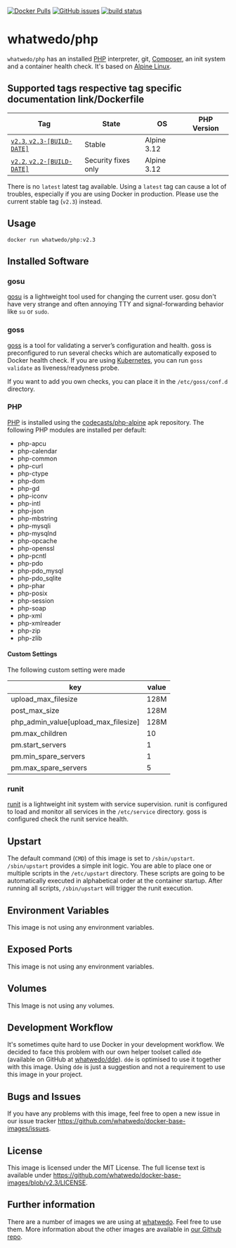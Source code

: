 [![Docker Pulls](https://img.shields.io/docker/pulls/whatwedo/php.svg)](https://cloud.docker.com/u/whatwedo/repository/docker/whatwedo/php)
[![GitHub issues](https://img.shields.io/github/issues/whatwedo/docker-base-images.svg)](https://github.com/whatwedo/docker-base-images/issues)
[![build status](https://dev.whatwedo.ch/whatwedo/docker-base-images/badges/v2.3/build.svg)](https://dev.whatwedo.ch/whatwedo/docker-base-images/commits/v2.3)

# whatwedo/php

`whatwedo/php` has an installed [PHP](http://www.php.net/) interpreter, git, [Composer](https://getcomposer.org/), an init system and a container health check. It's based on [Alpine Linux](https://alpinelinux.org/).


## Supported tags respective tag specific documentation link/Dockerfile

| Tag | State | OS | PHP Version |
|---|---|---|---|
| [`v2.3`, `v2.3-[BUILD-DATE]`](https://github.com/whatwedo/docker-base-images/blob/v2.3/images/php) | Stable | Alpine 3.12 |
| [`v2.2`, `v2.2-[BUILD-DATE]`](https://github.com/whatwedo/docker-base-images/blob/v2.2/images/php) | Security fixes only | Alpine 3.12 |

There is no `latest` latest tag available. Using a `latest` tag can cause a lot of troubles, especially if you are using Docker in production. Please use the current stable tag (`v2.3`) instead.


## Usage

```
docker run whatwedo/php:v2.3
```


## Installed Software

### gosu

[gosu](https://github.com/tianon/gosu) is a lightweight tool used for changing the current user. gosu don't have very strange and often annoying TTY and signal-forwarding behavior like `su` or `sudo`.


### goss

[goss](https://github.com/aelsabbahy/goss) is a tool for validating a server’s configuration and health. goss is preconfigured to run several checks which are automatically exposed to Docker health check. If you are using [Kubernetes](https://kubernetes.io/), you can run `goss validate` as liveness/readyness probe.

If you want to add you own checks, you can place it in the `/etc/goss/conf.d` directory.


### PHP

[PHP](http://www.php.net/) is installed using the [codecasts/php-alpine](https://github.com/codecasts/php-alpine) apk repository. The following PHP modules are installed per default:

* php-apcu
* php-calendar
* php-common
* php-curl
* php-ctype
* php-dom
* php-gd
* php-iconv
* php-intl
* php-json
* php-mbstring
* php-mysqli
* php-mysqlnd
* php-opcache
* php-openssl
* php-pcntl
* php-pdo
* php-pdo_mysql
* php-pdo_sqlite
* php-phar
* php-posix
* php-session
* php-soap
* php-xml
* php-xmlreader
* php-zip
* php-zlib

#### Custom Settings
The following custom setting were made

|key|value|
|---|--- |
| upload_max_filesize| 128M |
| post_max_size| 128M |
| php_admin_value[upload_max_filesize]| 128M |
| pm.max_children| 10 |
| pm.start_servers| 1 |
| pm.min_spare_servers| 1 |
| pm.max_spare_servers| 5 | 
 
 
### runit

[runit](http://smarden.org/runit/) is a lightweight init system with service supervision. runit is configured to load and monitor all services in the `/etc/service` directory. goss is configured check the runit service health.


## Upstart

The default command (`CMD`) of this image is set to `/sbin/upstart`. `/sbin/upstart` provides a simple init logic. You are able to place one or multiple scripts in the `/etc/upstart` directory. These scripts are going to be automatically executed in alphabetical order at the container startup. After running all scripts, `/sbin/upstart` will trigger the runit execution.


## Environment Variables

This image is not using any environment variables.


## Exposed Ports

This image is not using any environment variables.


## Volumes

This Image is not using any volumes.


## Development Workflow

It's sometimes quite hard to use Docker in your development workflow. We decided to face this problem with our own helper toolset called `dde` (available on GitHub at [whatwedo/dde](https://github.com/whatwedo/dde)). `dde` is optimised to use it together with this image. Using `dde` is just a suggestion and not a requirement to use this image in your project.


## Bugs and Issues

If you have any problems with this image, feel free to open a new issue in our issue tracker https://github.com/whatwedo/docker-base-images/issues.


## License
This image is licensed under the MIT License. The full license text is available under https://github.com/whatwedo/docker-base-images/blob/v2.3/LICENSE.


## Further information
There are a number of images we are using at [whatwedo](https://whatwedo.ch/). Feel free to use them. More information about the other images are available in [our Github repo](https://github.com/whatwedo/docker-base-images).
